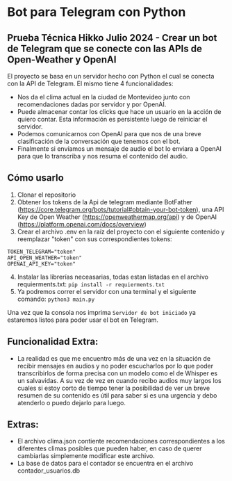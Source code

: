 # Bot para Telegram con Python

## Prueba Técnica Hikko Julio 2024 - Crear un bot de Telegram que se conecte con las APIs de Open-Weather y OpenAI

El proyecto se basa en un servidor hecho con Python el cual se conecta con la API de Telegram. El mismo tiene 4 funcionalidades:

- Nos da el clima actual en la ciudad de Montevideo junto con recomendaciones dadas por servidor y por OpenAI.
- Puede almacenar contar los clicks que hace un usuario en la acción de quiero contar. Esta información es persistente luego de reiniciar el servidor.
- Podemos comunicarnos con OpenAI para que nos de una breve clasificación de la conversación que tenemos con el bot.
- Finalmente si envíamos un mensaje de audio el bot lo enviara a OpenAI para que lo transcriba y nos resuma el contenido del audio.

## Cómo usarlo

1. Clonar el repositorio
2. Obtener los tokens de la Api de telegram mediante BotFather (https://core.telegram.org/bots/tutorial#obtain-your-bot-token), una API Key de Open Weather (https://openweathermap.org/api) y de OpenAI (https://platform.openai.com/docs/overview)
3. Crear el archivo .env en la raíz del proyecto con el siguiente contenido y reemplazar "token" con sus correspondientes tokens:

```
TOKEN_TELEGRAM="token"
API_OPEN_WEATHER="token"
OPENAI_API_KEY="token"
```

4. Instalar las librerías neceasarias, todas estan listadas en el archivo requierments.txt: `pip install -r requierments.txt`
5. Ya podremos correr el servidor con una terminal y el siguiente comando: `python3 main.py`

Una vez que la consola nos imprima `Servidor de bot iniciado` ya estaremos listos para poder usar el bot en Telegram.

## Funcionalidad Extra:

- La realidad es que me encuentro más de una vez en la situación de recibir mensajes en audios y no poder escucharlos por lo que poder transcribirlos de forma precisa con un modelo como el de Whisper es un salvavidas. A su vez de vez en cuando recibo audios muy largos los cuales si estoy corto de tiempo tener la posibilidad de ver un breve resumen de su contenido es útil para saber si es una urgencia y debo atenderlo o puedo dejarlo para luego.

## Extras:

- El archivo clima.json contiente recomendaciones correspondientes a los diferentes climas posibles que pueden haber, en caso de querer cambiarlas simplemente modificar este archivo.
- La base de datos para el contador se encuentra en el archivo contador_usuarios.db
